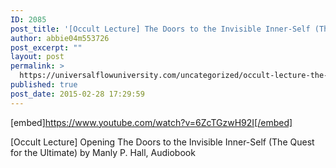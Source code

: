 ```yaml
---
ID: 2085
post_title: '[Occult Lecture] The Doors to the Invisible Inner-Self (The Quest for the Ultimate)'
author: abbie04m553726
post_excerpt: ""
layout: post
permalink: >
  https://universalflowuniversity.com/uncategorized/occult-lecture-the-doors-to-the-invisible-inner-self-the-quest-for-the-ultimate/
published: true
post_date: 2015-02-28 17:29:59
---
```

[embed]https://www.youtube.com/watch?v=6ZcTGzwH92I[/embed]<br>
<p>[Occult Lecture] Opening The Doors to the Invisible Inner-Self (The Quest for the Ultimate) by Manly P. Hall, Audiobook</p>